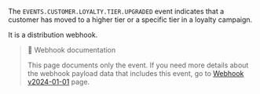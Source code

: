 The `EVENTS.CUSTOMER.LOYALTY.TIER.UPGRADED` event indicates that a customer has moved to a higher tier or a specific tier in a loyalty campaign.

It is a distribution webhook.

> 📘 Webhook documentation
>
> This page documents only the event. If you need more details about the webhook payload data that includes this event, go to [Webhook v2024-01-01](ref:introduction-to-webhooks "Introduction to webhooks v2024-01-01") page.